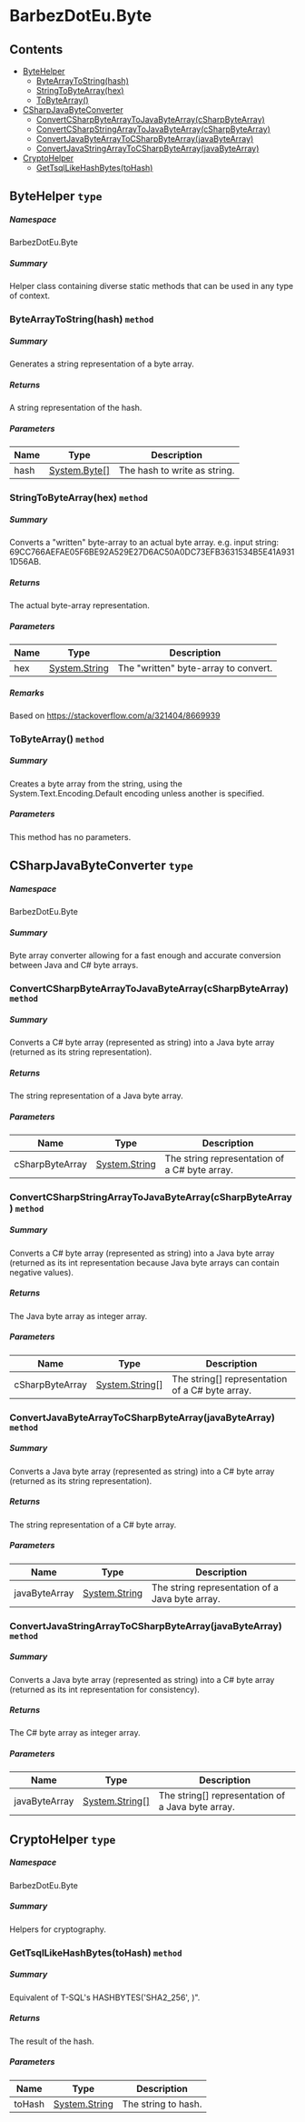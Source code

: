 # BarbezDotEu.Byte

## Contents

- [ByteHelper](#T-BarbezDotEu-Byte-ByteHelper 'BarbezDotEu.Byte.ByteHelper')
  - [ByteArrayToString(hash)](#M-BarbezDotEu-Byte-ByteHelper-ByteArrayToString-System-Byte[]- 'BarbezDotEu.Byte.ByteHelper.ByteArrayToString(System.Byte[])')
  - [StringToByteArray(hex)](#M-BarbezDotEu-Byte-ByteHelper-StringToByteArray-System-String- 'BarbezDotEu.Byte.ByteHelper.StringToByteArray(System.String)')
  - [ToByteArray()](#M-BarbezDotEu-Byte-ByteHelper-ToByteArray-System-String,System-Text-Encoding- 'BarbezDotEu.Byte.ByteHelper.ToByteArray(System.String,System.Text.Encoding)')
- [CSharpJavaByteConverter](#T-BarbezDotEu-Byte-CSharpJavaByteConverter 'BarbezDotEu.Byte.CSharpJavaByteConverter')
  - [ConvertCSharpByteArrayToJavaByteArray(cSharpByteArray)](#M-BarbezDotEu-Byte-CSharpJavaByteConverter-ConvertCSharpByteArrayToJavaByteArray-System-String- 'BarbezDotEu.Byte.CSharpJavaByteConverter.ConvertCSharpByteArrayToJavaByteArray(System.String)')
  - [ConvertCSharpStringArrayToJavaByteArray(cSharpByteArray)](#M-BarbezDotEu-Byte-CSharpJavaByteConverter-ConvertCSharpStringArrayToJavaByteArray-System-String[]- 'BarbezDotEu.Byte.CSharpJavaByteConverter.ConvertCSharpStringArrayToJavaByteArray(System.String[])')
  - [ConvertJavaByteArrayToCSharpByteArray(javaByteArray)](#M-BarbezDotEu-Byte-CSharpJavaByteConverter-ConvertJavaByteArrayToCSharpByteArray-System-String- 'BarbezDotEu.Byte.CSharpJavaByteConverter.ConvertJavaByteArrayToCSharpByteArray(System.String)')
  - [ConvertJavaStringArrayToCSharpByteArray(javaByteArray)](#M-BarbezDotEu-Byte-CSharpJavaByteConverter-ConvertJavaStringArrayToCSharpByteArray-System-String[]- 'BarbezDotEu.Byte.CSharpJavaByteConverter.ConvertJavaStringArrayToCSharpByteArray(System.String[])')
- [CryptoHelper](#T-BarbezDotEu-Byte-CryptoHelper 'BarbezDotEu.Byte.CryptoHelper')
  - [GetTsqlLikeHashBytes(toHash)](#M-BarbezDotEu-Byte-CryptoHelper-GetTsqlLikeHashBytes-System-String- 'BarbezDotEu.Byte.CryptoHelper.GetTsqlLikeHashBytes(System.String)')

<a name='T-BarbezDotEu-Byte-ByteHelper'></a>
## ByteHelper `type`

##### Namespace

BarbezDotEu.Byte

##### Summary

Helper class containing diverse static methods that can be used in any type of context.

<a name='M-BarbezDotEu-Byte-ByteHelper-ByteArrayToString-System-Byte[]-'></a>
### ByteArrayToString(hash) `method`

##### Summary

Generates a string representation of a byte array.

##### Returns

A string representation of the hash.

##### Parameters

| Name | Type | Description |
| ---- | ---- | ----------- |
| hash | [System.Byte[]](http://msdn.microsoft.com/query/dev14.query?appId=Dev14IDEF1&l=EN-US&k=k:System.Byte[] 'System.Byte[]') | The hash to write as string. |

<a name='M-BarbezDotEu-Byte-ByteHelper-StringToByteArray-System-String-'></a>
### StringToByteArray(hex) `method`

##### Summary

Converts a "written" byte-array to an actual byte array.
e.g. input string: 69CC766AEFAE05F6BE92A529E27D6AC50A0DC73EFB3631534B5E41A9311D56AB.

##### Returns

The actual byte-array representation.

##### Parameters

| Name | Type | Description |
| ---- | ---- | ----------- |
| hex | [System.String](http://msdn.microsoft.com/query/dev14.query?appId=Dev14IDEF1&l=EN-US&k=k:System.String 'System.String') | The "written" byte-array to convert. |

##### Remarks

Based on https://stackoverflow.com/a/321404/8669939

<a name='M-BarbezDotEu-Byte-ByteHelper-ToByteArray-System-String,System-Text-Encoding-'></a>
### ToByteArray() `method`

##### Summary

Creates a byte array from the string, using the 
System.Text.Encoding.Default encoding unless another is specified.

##### Parameters

This method has no parameters.

<a name='T-BarbezDotEu-Byte-CSharpJavaByteConverter'></a>
## CSharpJavaByteConverter `type`

##### Namespace

BarbezDotEu.Byte

##### Summary

Byte array converter allowing for a fast enough and accurate conversion between Java and C# byte arrays.

<a name='M-BarbezDotEu-Byte-CSharpJavaByteConverter-ConvertCSharpByteArrayToJavaByteArray-System-String-'></a>
### ConvertCSharpByteArrayToJavaByteArray(cSharpByteArray) `method`

##### Summary

Converts a C# byte array (represented as string) into a Java byte array (returned as its string representation).

##### Returns

The string representation of a Java byte array.

##### Parameters

| Name | Type | Description |
| ---- | ---- | ----------- |
| cSharpByteArray | [System.String](http://msdn.microsoft.com/query/dev14.query?appId=Dev14IDEF1&l=EN-US&k=k:System.String 'System.String') | The string representation of a C# byte array. |

<a name='M-BarbezDotEu-Byte-CSharpJavaByteConverter-ConvertCSharpStringArrayToJavaByteArray-System-String[]-'></a>
### ConvertCSharpStringArrayToJavaByteArray(cSharpByteArray) `method`

##### Summary

Converts a C# byte array (represented as string) into a Java byte array (returned as its int representation because Java byte arrays can contain negative values).

##### Returns

The Java byte array as integer array.

##### Parameters

| Name | Type | Description |
| ---- | ---- | ----------- |
| cSharpByteArray | [System.String[]](http://msdn.microsoft.com/query/dev14.query?appId=Dev14IDEF1&l=EN-US&k=k:System.String[] 'System.String[]') | The string[] representation of a C# byte array. |

<a name='M-BarbezDotEu-Byte-CSharpJavaByteConverter-ConvertJavaByteArrayToCSharpByteArray-System-String-'></a>
### ConvertJavaByteArrayToCSharpByteArray(javaByteArray) `method`

##### Summary

Converts a Java byte array (represented as string) into a C# byte array (returned as its string representation).

##### Returns

The string representation of a C# byte array.

##### Parameters

| Name | Type | Description |
| ---- | ---- | ----------- |
| javaByteArray | [System.String](http://msdn.microsoft.com/query/dev14.query?appId=Dev14IDEF1&l=EN-US&k=k:System.String 'System.String') | The string representation of a Java byte array. |

<a name='M-BarbezDotEu-Byte-CSharpJavaByteConverter-ConvertJavaStringArrayToCSharpByteArray-System-String[]-'></a>
### ConvertJavaStringArrayToCSharpByteArray(javaByteArray) `method`

##### Summary

Converts a Java byte array (represented as string) into a C# byte array (returned as its int representation for consistency).

##### Returns

The C# byte array as integer array.

##### Parameters

| Name | Type | Description |
| ---- | ---- | ----------- |
| javaByteArray | [System.String[]](http://msdn.microsoft.com/query/dev14.query?appId=Dev14IDEF1&l=EN-US&k=k:System.String[] 'System.String[]') | The string[] representation of a Java byte array. |

<a name='T-BarbezDotEu-Byte-CryptoHelper'></a>
## CryptoHelper `type`

##### Namespace

BarbezDotEu.Byte

##### Summary

Helpers for cryptography.

<a name='M-BarbezDotEu-Byte-CryptoHelper-GetTsqlLikeHashBytes-System-String-'></a>
### GetTsqlLikeHashBytes(toHash) `method`

##### Summary

Equivalent of T-SQL's HASHBYTES('SHA2_256', <toHash>)".

##### Returns

The result of the hash.

##### Parameters

| Name | Type | Description |
| ---- | ---- | ----------- |
| toHash | [System.String](http://msdn.microsoft.com/query/dev14.query?appId=Dev14IDEF1&l=EN-US&k=k:System.String 'System.String') | The string to hash. |
